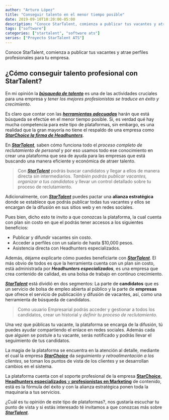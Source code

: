 ```yaml
---
author: "Arturo López"
title: "Conseguir talento en el menor tiempo posible"
date: 2019-09-10T10:20:00-05:00
description: "Conoce StarTalent, comienza a publicar tus vacantes y atrae perfiles profesionales para tu empresa"
tags: ["software"]
categories: ["startalent", "software ats"]
series: ["Proyecto StarTalent ATS"]
---
```


Conoce StarTalent, comienza a publicar tus vacantes y atrae perfiles profesionales para tu empresa.

## ¿Cómo conseguir talento profesional con StarTalent?

En mi opinión la [***búsqueda de talento***](https://startalent.mx/) es una de las actividades cruciales para una empresa y *tener los mejores profesionistas se traduce en éxito y crecimiento*.

Es claro que contar con las [***herramientas adecuadas***](https://startalent.mx/) harán que está búsqueda se efectúe en el menor tiempo posible. Si, es verdad qué hay mucha competencia para este tipo de plataformas, sin embargo, es una realidad que la gran mayoría no tiene el respaldo de una empresa como [***StarChoice la firma de Headhunters***](https://candidatos.starchoice.com.mx/).

En [***StarTalent***](https://startalent.mx/), saben cómo funciona todo el *proceso completo de reclutamiento de personal* y por eso usamos todo ese conocimiento en crear una plataforma que sea de ayuda para las empresas que está buscando una manera eficiente y económica de atraer talento.

> Con [***StarTalent***](https://startalent.mx/) podrás buscar candidatos y llegar a ellos de manera directa sin intermediarios. *También podrás publicar vacantes, organizar a tus candidatos* y llevar un control detallado sobre tu proceso de reclutamiento.

Adicionalmente, con [***StarTalent***](https://startalent.mx/) puedes pactar una **alianza estratégica** donde se establece que podrás publicar todas tus vacantes y ellos se encargan de la difusión en sus sitios web y en redes sociales.

Pues bien, dicho esto te invito a que conozcas la plataforma, la cual cuenta con plan sin costo en que el podrás tener accesos a los siguientes beneficios:

-   Publicar y difundir vacantes sin costo.
-   Acceder a perfiles con un salario de hasta $10,000 pesos.
-   Asistencia directa con Headhunters especializados.

Además, déjame explicarte cómo puedes beneficiarte con [***StarTalent***](https://startalent.mx/). El más obvio de todos es que la herramienta cuenta con un plan sin costo, está administrada por ***Headhunters especializados***, es una empresa que crea contenido de calidad, es una bolsa de trabajo en continuo crecimiento.

[***StarTalent***](https://startalent.mx/) está dividió en dos segmentos: La parte de **candidatos** que es un servicio de bolsa de empleo abierta al público y la parte de **empresas** que ofrece el servicio de publicación y difusión de vacantes, así, como una herramienta de búsqueda de candidatos.

> Como usuario Empresarial podrás acceder y gestionar a todos los candidatos, crear un historial y *definir tu proceso de reclutamiento*.

Una vez que públicas tu vacante, la plataforma se encarga de la difusión, tú puedes ayudar compartiendo el enlace en redes sociales. Además cada que alguien se postule a tu vacante, serás notificado y podrás llevar el seguimiento de tus candidatos.

La magia de la plataforma se encuentra en la atención al detalle, mediante el cual la empresa [***StarChoice***](https://candidatos.starchoice.com.mx/) da *seguimiento y retroalimentación a los clientes*, se toman los puntos de vista de los clientes y se desarrollan cambios en el sistema.

La plataforma cuenta con el soporte profesional de la empresa [**StarChoice**, **Headhunters especializados** y **profesionistas en Marketing**](https://www.starchoice.com.mx/) de contenido, está es la fórmula del éxito y con la alianza estratégica ponen toda la maquinaria a tus servicios.

¿Cuál es tu opinión de este tipo de plataformas?, nos gustaría escuchar tu punto de vista y si estás interesado té invitamos a que conozcas más sobre [***StarTalent***](https://startalent.mx/).
